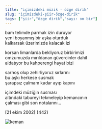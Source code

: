 ```yaml
---
title: "içimizdeki müzik - özge dirik"
slug: "içimizdeki-şiir-özge-dirik"
tags: ["şiir","özge dirik","sayı: on bir"]
---
```


bam telimde parmak izin duruyor\
yeni boyanmış bir aşka oturduk\
kalkarsak üzerimizde kalacak izi

korsan limanlarda bekliyoruz birbirimizi\
omzumuzda mırıldanan güvercinler dahil\
aldatıyor bu kahperengi hayat bizi

sarhoş olup zehirliyoruz sırlarını\
bu aşkı herkese susmak\
şarapsız çalmam kadar ayıp kapını

içimdeki müziğin susması\
altındaki tabureyi tekmeleyip kemancının\
çalması gibi son notalarını...

\[21 ekim 2002\] {442}

![keman](/img/ky11_10.jpg)
